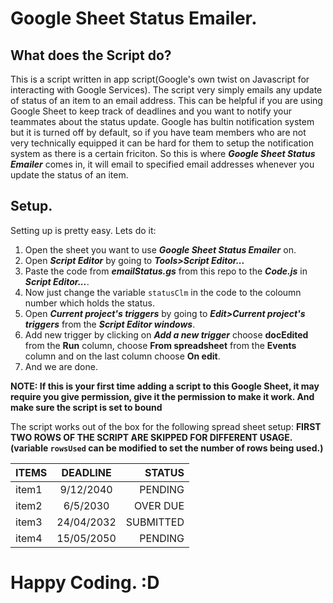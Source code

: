 # Google Sheet Status Emailer.

## What does the Script do?
This is a script written in app script(Google's own twist on Javascript for interacting with Google Services). The script very simply emails any update of status of an item to an email address. This can be helpful if you are using Google Sheet to keep track of deadlines and you want to notify your teammates about the status update. Google has bultin notification system but it is turned off by default, so if you have team members who are not very technically equipped it can be hard for them to setup the notification system as there is a certain friciton. So this is where ***Google Sheet Status Emailer*** comes in, it will email to specified email addresses whenever you update the status of an item. 

## Setup. 
Setting up is pretty easy. Lets do it:
1. Open the sheet you want to use ***Google Sheet Status Emailer*** on.
2. Open ***Script Editor*** by going to ***Tools>Script Editor...*** 
3. Paste the code from ***emailStatus.gs*** from this repo to the ***Code.js*** in ***Script Editor...***.
4. Now just change the variable `statusClm` in the code to the coloumn number which holds the status. 
5. Open ***Current project's triggers*** by going to ***Edit>Current project's triggers*** from the ***Script Editor windows***.
6. Add new trigger by clicking on ***Add a new trigger*** choose **docEdited** from the **Run** column, choose **From spreadsheet** from the **Events** column and on the last column choose **On edit**. 
7. And we are done.

**NOTE: If this is your first time adding a script to this Google Sheet, it may require you give permission, give it the permission to make it work. And make sure the script is set to bound**

The script works out of the box for the following spread sheet setup:
**FIRST TWO ROWS OF THE SCRIPT ARE SKIPPED FOR DIFFERENT USAGE.(variable `rowsUsed` can be modified to set the number of rows being used.)**

| ITEMS    | DEADLINE      | STATUS    |
|----------|:-------------:|----------:|
| item1    |9/12/2040      |  PENDING  |
| item2    |6/5/2030       |  OVER DUE |
| item3    |24/04/2032     | SUBMITTED |
| item4    |15/05/2050     | PENDING   |


# Happy Coding. :D 